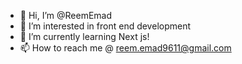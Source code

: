 - 👋 Hi, I’m @ReemEmad
- 👀 I’m interested in front end development
- 🌱 I’m currently learning Next js!
- 📫 How to reach me @ reem.emad9611@gmail.com

<!---
ReemEmad/ReemEmad is a ✨ special ✨ repository because its `README.md` (this file) appears on your GitHub profile.
You can click the Preview link to take a look at your changes.
--->
